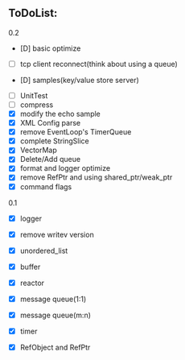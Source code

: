 ## ToDoList:
0.2
* [D] basic optimize
* [ ] tcp client reconnect(think about using a queue)
* [D] samples(key/value store server)
* [ ] UnitTest
* [ ] compress
* [x] modify the echo sample
* [x] XML Config parse
* [x] remove EventLoop's TimerQueue
* [x] complete StringSlice
* [x] VectorMap
* [x] Delete/Add queue
* [x] format and logger optimize
* [x] remove RefPtr and using shared_ptr/weak_ptr
* [x] command flags

0.1
* [x] logger
* [x] remove writev version
* [x] unordered_list
* [x] buffer
* [x] reactor
* [x] message queue(1:1)
* [x] message queue(m:n)
* [x] timer
* [x] RefObject and RefPtr

